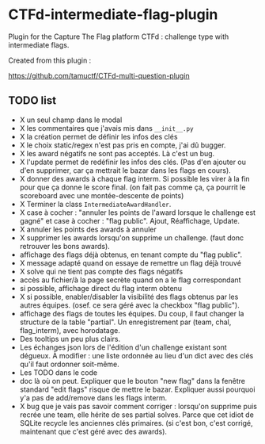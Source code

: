 # CTFd-intermediate-flag-plugin

Plugin for the Capture The Flag platform CTFd : challenge type with intermediate flags.

Created from this plugin :

https://github.com/tamuctf/CTFd-multi-question-plugin


## TODO list

 - X un seul champ dans le modal
 - X les commentaires que j'avais mis dans `__init__.py`
 - X la création permet de définir les infos des clés
 - X le choix static/regex n'est pas pris en compte, j'ai dû bugger.
 - X les award négatifs ne sont pas acceptés. Là c'est un bug.
 - X l'update permet de redéfinir les infos des clés. (Pas d'en ajouter ou d'en supprimer, car ça mettrait le bazar dans les flags en cours).
 - X donner des awards à chaque flag interm. Si possible les virer à la fin pour que ça donne le score final. (on fait pas comme ça, ça pourrit le scoreboard avec une montée-descente de points)
 - X Terminer la class `IntermediateAwardHandler`.
 - X case à cocher : "annuler les points de l'award lorsque le challenge est gagné" et case à cocher : "flag public". Ajout, Réaffichage, Update.
 - X annuler les points des awards à annuler
 - X supprimer les awards lorsqu'on supprime un challenge. (faut donc retrouver les bons awards).
 - affichage des flags déjà obtenus, en tenant compte du "flag public".
 - X message adapté quand on essaye de remettre un flag déjà trouvé
 - X solve qui ne tient pas compte des flags négatifs
 - accès au fichier/à la page secrète quand on a le flag correspondant
 - si possible, affichage direct du flag interm obtenu
 - X si possible, enabler/disabler la visibilité des flags obtenus par les autres équipes. (osef. ce sera géré avec la checkbox "flag public").
 - affichage des flags de toutes les équipes. Du coup, il faut changer la structure de la table "partial". Un enregistrement par (team, chal, flag_interm), avec horodatage.
 - Des tooltips un peu plus clairs.
 - Les échanges json lors de l'édition d'un challenge existant sont dégueux. À modifier : une liste ordonnée au lieu d'un dict avec des clés qu'il faut ordonner soit-même.
 - Les TODO dans le code
 - doc là où on peut. Expliquer que le bouton "new flag" dans la fenêtre standard "edit flags" risque de mettre le bazar. Expliquer aussi pourquoi y'a pas de add/remove dans les flags interm.
 - X bug que je vais pas savoir comment corriger : lorsqu'on supprime puis recrée une team, elle hérite de ses partial solves. Parce que cet idiot de SQLite recycle les anciennes clés primaires. (si c'est bon, c'est corrigé, maintenant que c'est géré avec des awards).



